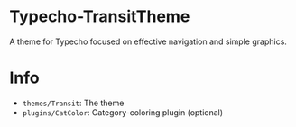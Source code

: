 # Typecho-TransitTheme
A theme for Typecho focused on effective navigation and simple graphics.

# Info
- `themes/Transit`: The theme
- `plugins/CatColor`: Category-coloring plugin (optional)
